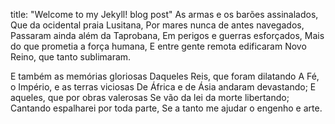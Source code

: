 title:  "Welcome to my Jekyll! blog post"
As armas e os barões assinalados, Que da ocidental praia Lusitana, Por mares nunca de antes navegados, Passaram ainda além da Taprobana, Em perigos e guerras esforçados, Mais do que prometia a força humana, E entre gente remota edificaram Novo Reino, que tanto sublimaram.

E também as memórias gloriosas Daqueles Reis, que foram dilatando A Fé, o Império, e as terras viciosas De África e de Ásia andaram devastando; E aqueles, que por obras valerosas Se vão da lei da morte libertando; Cantando espalharei por toda parte, Se a tanto me ajudar o engenho e arte.
